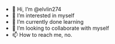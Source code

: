 - 👋 Hi, I’m @elvlin274
- 👀 I’m interested in myself
- 🌱 I’m currently done learning
- 💞️ I’m looking to collaborate with myself
- 📫 How to reach me, no.

<!---
elvlin274/elvlin274 is a ✨ special ✨ repository because its `README.md` (this file) appears on your GitHub profile.
You can click the Preview link to take a look at your changes.
--->
